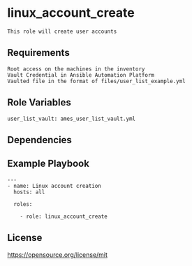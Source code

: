 linux_account_create
=========
```
This role will create user accounts
```
Requirements
------------
```
Root access on the machines in the inventory
Vault Credential in Ansible Automation Platform
Vaulted file in the format of files/user_list_example.yml
```
Role Variables
--------------
```
user_list_vault: ames_user_list_vault.yml
```
Dependencies
------------

Example Playbook
----------------
```
---
- name: Linux account creation
  hosts: all

  roles:

    - role: linux_account_create
```
License
-------

https://opensource.org/license/mit

